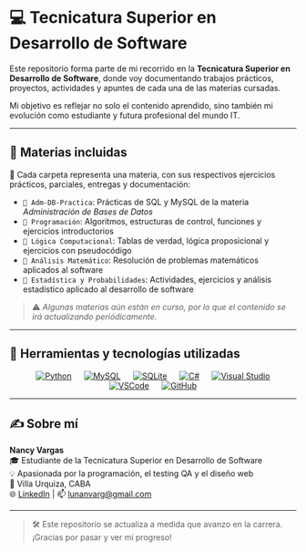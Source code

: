 # 💻 Tecnicatura Superior en Desarrollo de Software

Este repositorio forma parte de mi recorrido en la **Tecnicatura Superior en Desarrollo de Software**, donde voy documentando trabajos prácticos, proyectos, actividades y apuntes de cada una de las materias cursadas.

Mi objetivo es reflejar no solo el contenido aprendido, sino también mi evolución como estudiante y futura profesional del mundo IT.

---

## 🧠 Materias incluidas

📁 Cada carpeta representa una materia, con sus respectivos ejercicios prácticos, parciales, entregas y documentación:

- `📂 Adm-DB-Practica`: Prácticas de SQL y MySQL de la materia *Administración de Bases de Datos*
- `📂 Programación`: Algoritmos, estructuras de control, funciones y ejercicios introductorios
- `📂 Lógica Computacional`: Tablas de verdad, lógica proposicional y ejercicios con pseudocódigo
- `📂 Análisis Matemático`: Resolución de problemas matemáticos aplicados al software
- `📂 Estadística y Probabilidades`: Actividades, ejercicios y análisis estadístico aplicado al desarrollo de software

> ⚠️ *Algunas materias aún están en curso, por lo que el contenido se irá actualizando periódicamente.*

---

## 🧰 Herramientas y tecnologías utilizadas

<p align="center">
  &emsp;
  <a href="#"><img alt="Python" src="https://img.shields.io/badge/Python-3776AB.svg?style=plastic&logo=python&logoColor=white"></a>
  &emsp;
  <a href="#"><img alt="MySQL" src="https://img.shields.io/badge/MySQL-4479A1.svg?style=plastic&logo=mysql&logoColor=white"></a>
  &emsp;
  <a href="#"><img alt="SQLite" src="https://img.shields.io/badge/SQLite-07405E.svg?style=plastic&logo=sqlite&logoColor=white"></a>
  &emsp;
  <a href="#"><img alt="C#" src="https://img.shields.io/badge/CSharp-239120.svg?style=plastic&logo=c-sharp&logoColor=white"></a>
  &emsp;
  <a href="#"><img alt="Visual Studio" src="https://img.shields.io/badge/Visual_Studio-5C2D91.svg?style=plastic&logo=visual-studio&logoColor=white"></a>
  &emsp;
  <a href="#"><img alt="VSCode" src="https://img.shields.io/badge/VSCode-007ACC.svg?style=plastic&logo=visual-studio-code&logoColor=white"></a>
  &emsp;
  <a href="#"><img alt="GitHub" src="https://img.shields.io/badge/GitHub-181717.svg?style=plastic&logo=github&logoColor=white"></a>
</p>

---

## ✍️ Sobre mí

**Nancy Vargas**  
🎓 Estudiante de la Tecnicatura Superior en Desarrollo de Software  
💡 Apasionada por la programación, el testing QA y el diseño web  
📍 Villa Urquiza, CABA  
🌐 [LinkedIn](https://www.linkedin.com/in/lunanvarg/) | 📫 lunanvarg@gmail.com

---

> 🛠️ Este repositorio se actualiza a medida que avanzo en la carrera.  
> ¡Gracias por pasar y ver mi progreso!
